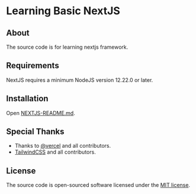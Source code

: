 # Learning Basic NextJS

## About

The source code is for learning nextjs framework.

## Requirements

NextJS requires a minimum NodeJS version 12.22.0 or later.

## Installation

Open [NEXTJS-README.md](./NEXTJS-README.md).

## Special Thanks

-   Thanks to [@vercel](https://github.com/vercel/next.js) and all contributors.
-   [TailwindCSS](https://github.com/tailwindlabs) and all contributors.

## License

The source code is open-sourced software licensed under the [MIT license](./LICENSE).
